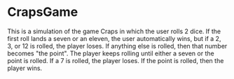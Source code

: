 # CrapsGame
This is a simulation of the game Craps in which the user rolls 2 dice. If the first roll lands a seven or an eleven, the user automatically wins, but if a 2, 3, or 12 is rolled, the player loses. If anything else is rolled, then that number becomes "the point". The player keeps rolling until either a seven or the point is rolled. If a 7 is rolled, the player loses. If the point is rolled, then the player wins.
